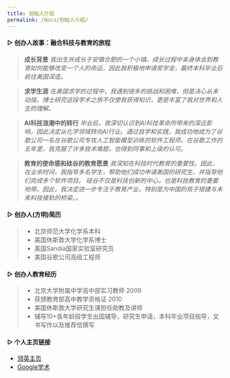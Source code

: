 ```yaml
---
title: 创始人介绍
permalink: /docs/创始人介绍/
---
```

####  ▷ 创办人故事：融合科技与教育的旅程

> **成长背景**
> *我出生并成长于安徽合肥的一个小镇。成长过程中亲身体会到教育如何能够改变一个人的命运，因此我积极地申请奖学金，最终本科毕业后前往美国深造。*

> **求学生涯**
> *在美国求学的过程中，我遇到很多的挑战和困难，但是决心从未动摇。博士研究这段学术之旅不仅使我获得知识，更是丰富了我对世界和人生的理解。*

> **AI科技浪潮中的转行**
> *毕业后，我深切认识到AI科技革命所带来的深远影响，因此决定从化学领域转向AI行业。通过自学和实践，我成功地成为了谷歌公司一名在谷歌公司专攻人工智能模型训练的软件工程师。在谷歌工作的五年里，我克服了许多技术难题，也得到同事和上级的认可。*

> **教育的使命感和硅谷的教育愿景**
> *我深知在科技时代教育的重要性。因此，在业余时间，我指导多名学生，帮助他们成功申请美国的研究生，并指导他们完成多个软件项目。*
> *硅谷不仅是科技创新的中心，也是科技教育的重要地带。因此，我决定进一步专注于教育产业，特别是为中国的孩子搭建与未来科技接轨的桥梁。。*

####  ▷ 创办人(方明)简历

> * 北京师范大学化学系本科 
> * 美国休斯敦大学化学系博士 
> * 美国Sandia国家实验室研究员 
> * 美国谷歌公司高级工程师 

####  ▷ 创办人教育经历

> * 北京大学附属中学高中部实习教师 2009
> * 获颁教育部高中教学资格证 2010
> * 美国休斯敦大学研究生课担任助教及讲师
> * 辅导10+各年龄段学生出国辅导，研究生申请，本科毕业项目指导，文书写作以及推荐信撰写

####  ▷ 个人主页链接
* [领英主页](https://www.linkedin.com/in/mingsandia/)
* [Google学术](https://scholar.google.com/citations?user=TRroB7MAAAAJ&hl=en)
